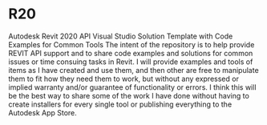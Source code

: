 # R20
Autodesk Revit 2020 API Visual Studio Solution Template with Code Examples for Common Tools
The intent of the repository is to help provide REVIT API support and to share code examples and solutions for common issues or time consuing tasks in Revit.
I will provide examples and tools of items as I have created and use them, and then other are free to manipulate them to fit how they need them to work, but without any expressed or implied warranty and/or guarantee of functionality or errors.
I think this will be the best way to share some of the work I have done without having to create installers for every single tool or publishing everything to the Autodesk App Store.
